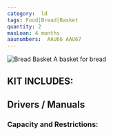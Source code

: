 ```yaml
---
category:  ld
tags: Food|Bread|Basket
quantity: 2
maxLoan: 4 months
aaunumbers:  AAU66 AAU67
---
```

![Bread Basket](bb.png)
A basket for bread
## KIT INCLUDES:

## Drivers / Manuals

### Capacity and Restrictions:
